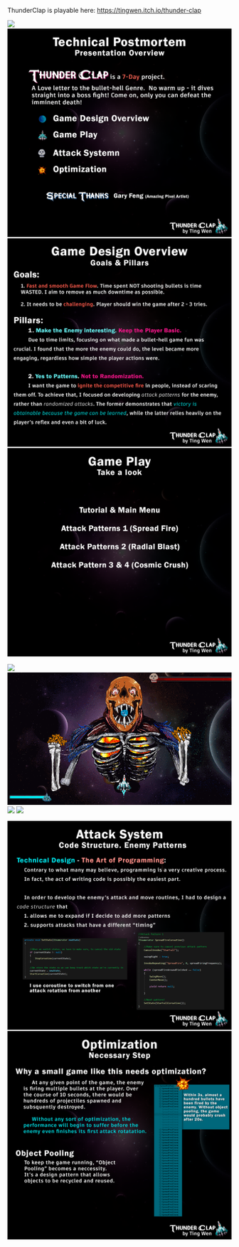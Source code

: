 ThunderClap is playable here: https://tingwen.itch.io/thunder-clap

![](Images/gifs/FullGamePlay.gif)
![](Images/00_Overview.png)
![](Images/01_GameDesign.png)
![](Images/02_GamePlay_Intro.png)

![](Images/gifs/TutorialIntro.gif)
![](Images/gifs/AttackPattern_SpreadFire.gif)
![](Images/gifs/AttackPattern_RadialBlast.gif)
![](Images/gifs/AttackPattern_CosmicRain.gif)

![](Images/03_AttackSystem.png)
![](Images/04_Optimization.png)
